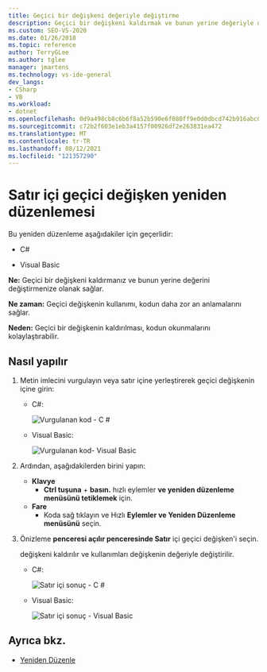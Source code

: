 ```yaml
---
title: Geçici bir değişkeni değeriyle değiştirme
description: Geçici bir değişkeni kaldırmak ve bunun yerine değeriyle değiştirmek için Hızlı Eylemler ve Yeniden Düzenleme menüsünü kullanmayı öğrenin.
ms.custom: SEO-VS-2020
ms.date: 01/26/2018
ms.topic: reference
author: TerryGLee
ms.author: tglee
manager: jmartens
ms.technology: vs-ide-general
dev_langs:
- CSharp
- VB
ms.workload:
- dotnet
ms.openlocfilehash: 0d9a498cb8c6b6f8a52b590e6f080ff9e0d0dbcd742b916abc035648d921ce65
ms.sourcegitcommit: c72b2f603e1eb3a4157f00926df2e263831ea472
ms.translationtype: MT
ms.contentlocale: tr-TR
ms.lasthandoff: 08/12/2021
ms.locfileid: "121357290"
---
```

# <a name="inline-a-temporary-variable-refactoring"></a>Satır içi geçici değişken yeniden düzenlemesi

Bu yeniden düzenleme aşağıdakiler için geçerlidir:

- C#

- Visual Basic

**Ne:** Geçici bir değişkeni kaldırmanız ve bunun yerine değerini değiştirmenize olanak sağlar.

**Ne zaman:** Geçici değişkenin kullanımı, kodun daha zor an anlamalarını sağlar.

**Neden:** Geçici bir değişkenin kaldırılması, kodun okunmalarını kolaylaştırabilir.

## <a name="how-to"></a>Nasıl yapılır

1. Metin imlecini vurgulayın veya satır içine yerleştirerek geçici değişkenin içine girin:

   - C#:

       ![Vurgulanan kod - C #](media/inline-highlight-cs.png)

   - Visual Basic:

       ![Vurgulanan kod- Visual Basic](media/inline-highlight-vb.png)

2. Ardından, aşağıdakilerden birini yapın:

   - **Klavye**
      - **Ctrl tuşuna** + **basın.** hızlı eylemler **ve yeniden düzenleme menüsünü tetiklemek** için.
   - **Fare**
      - Koda sağ tıklayın ve Hızlı **Eylemler ve Yeniden Düzenleme menüsünü** seçin.

3. Önizleme **penceresi açılır penceresinde Satır** içi geçici değişken'i seçin.

   değişkeni kaldırılır ve kullanımları değişkenin değeriyle değiştirilir.

   - C#:

      ![Satır içi sonuç - C #](media/inline-result-cs.png)

   - Visual Basic:

      ![Satır içi sonuç - Visual Basic](media/inline-result-vb.png)

## <a name="see-also"></a>Ayrıca bkz.

- [Yeniden Düzenle](../refactoring-in-visual-studio.md)
